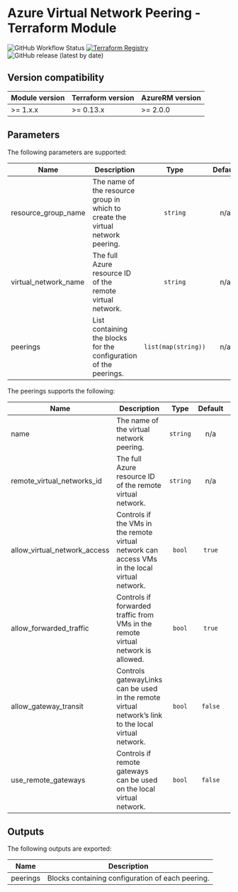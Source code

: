 # Azure Virtual Network Peering - Terraform Module
![GitHub Workflow Status](https://img.shields.io/github/workflow/status/aztfm/terraform-azurerm-virtual-network-peering/Release?label=Testing&logo=GitHub)
[![Terraform Registry](https://img.shields.io/badge/Terraform-registry-blueviolet.svg?logo=terraform)](https://registry.terraform.io/modules/aztfm/virtual-network-peering/azurerm/)
![GitHub release (latest by date)](https://img.shields.io/github/v/release/aztfm/terraform-azurerm-virtual-network-peering?label=Release)

## Version compatibility

| Module version | Terraform version | AzureRM version |
| -------------- | ----------------- | --------------- |
| >= 1.x.x       | >= 0.13.x         | >= 2.0.0        |

## Parameters

The following parameters are supported:

| Name                   | Description                                                                    |        Type         | Default | Required |
| ---------------------- | ------------------------------------------------------------------------------ | :-----------------: | :-----: | :------: |
| resource\_group\_name  | The name of the resource group in which to create the virtual network peering. |      `string`       |   n/a   |   yes    |
| virtual\_network\_name | The full Azure resource ID of the remote virtual network.                      |      `string`       |   n/a   |   yes    |
| peerings               | List containing the blocks for the configuration of the peerings.              | `list(map(string))` |   n/a   |   yes    |

The peerings supports the following:

| Name                            | Description                                                                                          |   Type   | Default | Required |
| ------------------------------- | ---------------------------------------------------------------------------------------------------- | :------: | :-----: | :------: |
| name                            | The name of the virtual network peering.                                                             | `string` |   n/a   |   yes    |
| remote\_virtual\_networks\_id   | The full Azure resource ID of the remote virtual network.                                            | `string` |   n/a   |   yes    |
| allow\_virtual\_network\_access | Controls if the VMs in the remote virtual network can access VMs in the local virtual network.       |  `bool`  | `true`  |    no    |
| allow\_forwarded\_traffic       | Controls if forwarded traffic from VMs in the remote virtual network is allowed.                     |  `bool`  | `true`  |    no    |
| allow\_gateway\_transit         | Controls gatewayLinks can be used in the remote virtual network’s link to the local virtual network. |  `bool`  | `false` |    no    |
| use\_remote\_gateways           | Controls if remote gateways can be used on the local virtual network.                                |  `bool`  | `false` |    no    |

## Outputs

The following outputs are exported:

| Name     | Description                                      |
| -------- | ------------------------------------------------ |
| peerings | Blocks containing configuration of each peering. |

